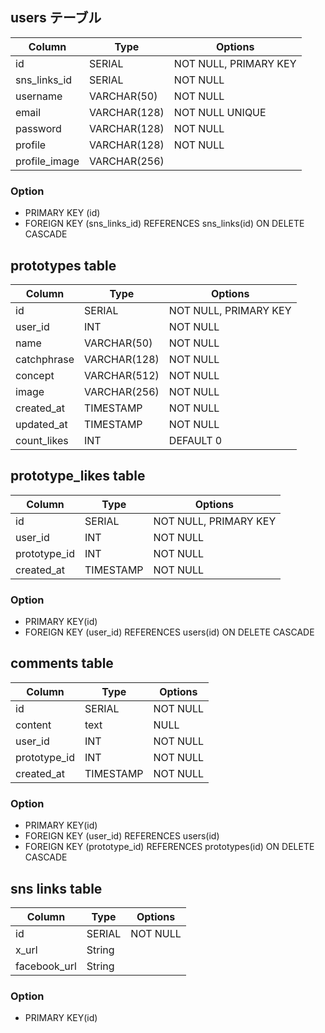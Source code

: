 ## users テーブル

| Column   | Type   | Options  |
| -------- | ------ | -------- |
| id       | SERIAL | NOT NULL, PRIMARY KEY |
| sns_links_id       | SERIAL | NOT NULL |
| username | VARCHAR(50)    | NOT NULL |
| email | VARCHAR(128)    | NOT NULL UNIQUE |
| password | VARCHAR(128)    | NOT NULL |
| profile | VARCHAR(128)    | NOT NULL |
| profile_image | VARCHAR(256) | |;


### Option
- PRIMARY KEY (id)
- FOREIGN KEY (sns_links_id) REFERENCES sns_links(id) ON DELETE CASCADE


## prototypes table

| Column | Type | Options |
| ------ | ------ | ------ |
| id     | SERIAL | NOT NULL, PRIMARY KEY|
| user_id     | INT | NOT NULL|
| name     | VARCHAR(50) | NOT NULL|
| catchphrase     | VARCHAR(128) | NOT NULL|
| concept     | VARCHAR(512)  | NOT NULL|
| image    | VARCHAR(256) | NOT NULL|
| created_at     | TIMESTAMP  | NOT NULL|
| updated_at     | TIMESTAMP  | NOT NULL|
| count_likes     | INT | DEFAULT 0|

## prototype_likes table

| Column | Type | Options |
| ------ | ------ | ------ |
| id     | SERIAL | NOT NULL, PRIMARY KEY|
| user_id     | INT | NOT NULL|
| prototype_id     | INT | NOT NULL|
| created_at     | TIMESTAMP  | NOT NULL|

### Option
- PRIMARY KEY(id)
- FOREIGN KEY (user_id) REFERENCES users(id) ON DELETE CASCADE

## comments table

| Column | Type | Options |
| ------ | ------ | ------ |
| id     | SERIAL | NOT NULL|
| content    | text | NULL|
| user_id     | INT | NOT NULL|
| prototype_id     | INT | NOT NULL|
| created_at     | TIMESTAMP  | NOT NULL|

### Option
- PRIMARY KEY(id)
- FOREIGN KEY (user_id) REFERENCES users(id)
- FOREIGN KEY (prototype_id) REFERENCES prototypes(id) ON DELETE CASCADE

## sns links table
| Column | Type | Options |
| ------ | ------ | ------ |
| id     | SERIAL | NOT NULL|
| x_url   | String | |
| facebook_url     | String  | |

### Option
- PRIMARY KEY(id)
